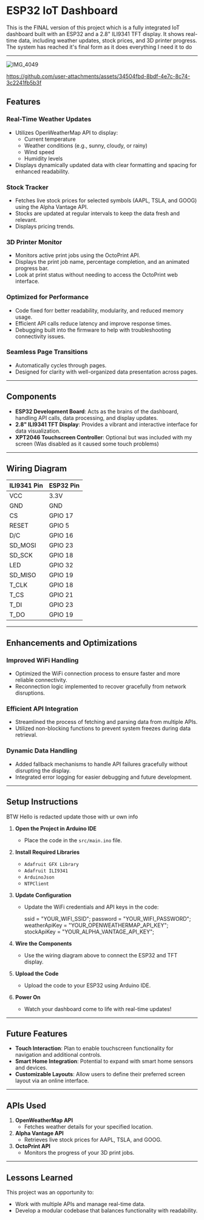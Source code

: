 # ESP32 IoT Dashboard

This is the FINAL version of this project which is a fully integrated IoT dashboard built with an ESP32 and a 2.8" ILI9341 TFT display. It shows real-time data, including weather updates, stock prices, and 3D printer progress. The system has reached it's final form as it does everything I need it to do

---
![IMG_4049](https://github.com/user-attachments/assets/746f28ed-8bc3-4b99-937a-605f3de25f05)


https://github.com/user-attachments/assets/34504fbd-8bdf-4e7c-8c74-3c2241fb5b3f



## Features

### **Real-Time Weather Updates**
- Utilizes OpenWeatherMap API to display:
  - Current temperature
  - Weather conditions (e.g., sunny, cloudy, or rainy)
  - Wind speed
  - Humidity levels
- Displays dynamically updated data with clear formatting and spacing for enhanced readability.

### **Stock Tracker**
- Fetches live stock prices for selected symbols (AAPL, TSLA, and GOOG) using the Alpha Vantage API.
- Stocks are updated at regular intervals to keep the data fresh and relevant.
- Displays pricing trends.

### **3D Printer Monitor**
- Monitors active print jobs using the OctoPrint API.
- Displays the print job name, percentage completion, and an animated progress bar.
- Look at print status without needing to access the OctoPrint web interface.

### **Optimized for Performance**
- Code fixed forr better readability, modularity, and reduced memory usage.
- Efficient API calls reduce latency and improve response times.
- Debugging built into the firmware to help with troubleshooting connectivity issues.

### **Seamless Page Transitions**
- Automatically cycles through pages.
- Designed for clarity with well-organized data presentation across pages.

---

## Components

- **ESP32 Development Board**: Acts as the brains of the dashboard, handling API calls, data processing, and display updates.
- **2.8" ILI9341 TFT Display**: Provides a vibrant and interactive interface for data visualization.
- **XPT2046 Touchscreen Controller**: Optional but was included with my screen (Was disabled as it caused some touch problems)

---

## Wiring Diagram

| **ILI9341 Pin** | **ESP32 Pin** |
|------------------|---------------|
| VCC              | 3.3V         |
| GND              | GND          |
| CS               | GPIO 17      |
| RESET            | GPIO 5       |
| D/C              | GPIO 16      |
| SD_MOSI          | GPIO 23      |
| SD_SCK           | GPIO 18      |
| LED              | GPIO 32      |
| SD_MISO          | GPIO 19      |
| T_CLK            | GPIO 18      |
| T_CS             | GPIO 21      |
| T_DI             | GPIO 23      |
| T_DO             | GPIO 19      |

---

## Enhancements and Optimizations

### **Improved WiFi Handling**
- Optimized the WiFi connection process to ensure faster and more reliable connectivity.
- Reconnection logic implemented to recover gracefully from network disruptions.

### **Efficient API Integration**
- Streamlined the process of fetching and parsing data from multiple APIs.
- Utilized non-blocking functions to prevent system freezes during data retrieval.

### **Dynamic Data Handling**
- Added fallback mechanisms to handle API failures gracefully without disrupting the display.
- Integrated error logging for easier debugging and future development.

---

## Setup Instructions
BTW Hello is redacted update those with ur own info
1. **Open the Project in Arduino IDE**
   - Place the code in the `src/main.ino` file.

2. **Install Required Libraries**
   - `Adafruit GFX Library`
   - `Adafruit ILI9341`
   - `ArduinoJson`
   - `NTPClient`

3. **Update Configuration**
   - Update the WiFi credentials and API keys in the code:

     ssid = "YOUR_WIFI_SSID";
     password = "YOUR_WIFI_PASSWORD";
     weatherApiKey = "YOUR_OPENWEATHERMAP_API_KEY";
     stockApiKey = "YOUR_ALPHA_VANTAGE_API_KEY";
  

4. **Wire the Components**
   - Use the wiring diagram above to connect the ESP32 and TFT display.

5. **Upload the Code**
   - Upload the code to your ESP32 using Arduino IDE.

6. **Power On**
   - Watch your dashboard come to life with real-time updates!

---

## Future Features

- **Touch Interaction**: Plan to enable touchscreen functionality for navigation and additional controls.
- **Smart Home Integration**: Potential to expand with smart home sensors and devices.
- **Customizable Layouts**: Allow users to define their preferred screen layout via an online interface.

---

## APIs Used

1. **OpenWeatherMap API**
   - Fetches weather details for your specified location.
2. **Alpha Vantage API**
   - Retrieves live stock prices for AAPL, TSLA, and GOOG.
3. **OctoPrint API**
   - Monitors the progress of your 3D print jobs.

---

## Lessons Learned

This project was an opportunity to:
- Work with multiple APIs and manage real-time data.
- Develop a modular codebase that balances functionality with readability.

